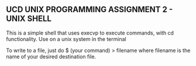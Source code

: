## UCD UNIX PROGRAMMING ASSIGNMENT 2 - UNIX SHELL ##
This is a simple shell that uses execvp to execute commands, with cd functionality.
Use on a unix system in the terminal

To write to a file, just do
$ (your command) > filename
where filename is the name of your desired destination file.

